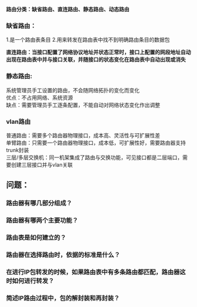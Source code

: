 **路由分类：缺省路由、直连路由、静态路由、动态路由**
  
### 缺省路由：
1.是一个路由表条目
2.用来转发在路由表中找不到明确路由条目的数据包

**直连路由：当接口配置了网络协议地址并状态正常时，接口上配置的网段地址自动出现在路由表中并与接口关联，并随接口的状态变化在路由表中自动出现或消失**

### 静态路由:
  系统管理员手工设置的路由，不会随网络拓扑的变化而变化  
	优点：不占用网络、系统资源  
	缺点：需要管理员手工逐条配置，不能自动对网络状态变化作出调整  
  
### vlan路由
普通路由：需要多个路由器物理接口，成本高、灵活性与可扩展性差  
单臂路由：只需要一个路由器物理接口，成本低，可扩展性好，需要路由器支持trunk封装  
三层/多层交换机：同一机架集成了路由与交换功能，可见接口都是二层端口，需要创建三层接口并与vlan关联  

## 问题：
### 路由器有哪几部分组成？  
### 路由器有哪两个主要功能？  
### 路由表是如何建立的？  
### 路由器在选择路由时，依据的标准是什么？  
### 在进行IP包转发的时候，如果路由表中有多条路由都匹配，路由器这时如何进行转发？
### 简述IP路由过程中，包的解封装和再封装？
